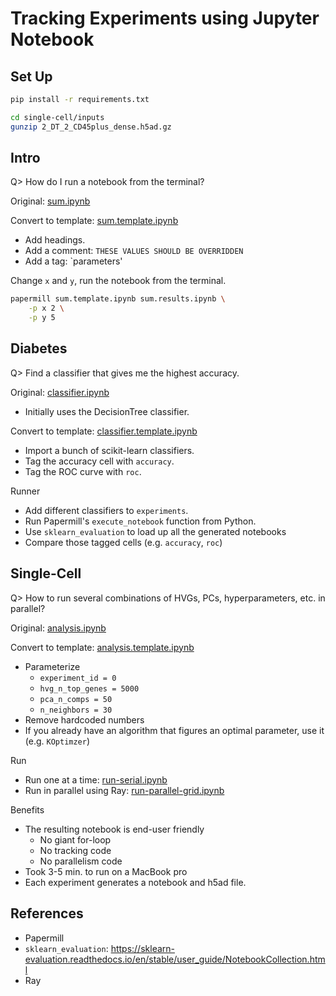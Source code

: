 # Tracking Experiments using Jupyter Notebook

## Set Up

```bash
pip install -r requirements.txt
```

```bash
cd single-cell/inputs
gunzip 2_DT_2_CD45plus_dense.h5ad.gz
```

## Intro

Q> How do I run a notebook from the terminal?

Original: [sum.ipynb](intro/sum.ipynb)

Convert to template: [sum.template.ipynb](intro/sum.template.ipynb)

- Add headings.
- Add a comment: `THESE VALUES SHOULD BE OVERRIDDEN`
- Add a tag: `parameters'

Change `x` and `y`, run the notebook from the terminal.

```bash
papermill sum.template.ipynb sum.results.ipynb \
    -p x 2 \
    -p y 5
```

## Diabetes

Q> Find a classifier that gives me the highest accuracy.

Original: [classifier.ipynb](diabetes/classifier.ipynb)

- Initially uses the DecisionTree classifier.

Convert to template: [classifier.template.ipynb](diabetes/classifier.template.ipynb)

- Import a bunch of scikit-learn classifiers.
- Tag the accuracy cell with `accuracy`.
- Tag the ROC curve with `roc`.

Runner

- Add different classifiers to `experiments`.
- Run Papermill's `execute_notebook` function from Python.
- Use `sklearn_evaluation` to load up all the generated notebooks
- Compare those tagged cells (e.g. `accuracy`, `roc`)

## Single-Cell

Q> How to run several combinations of HVGs, PCs, hyperparameters, etc. in parallel?

Original: [analysis.ipynb](single-cell/analysis.ipynb)

Convert to template: [analysis.template.ipynb](single-cell/analysis.template.ipynb)

- Parameterize
    - `experiment_id = 0`
    - `hvg_n_top_genes = 5000`
    - `pca_n_comps = 50`
    - `n_neighbors = 30`
- Remove hardcoded numbers
- If you already have an algorithm that figures an optimal parameter, use it (e.g. `KOptimzer`)

Run

- Run one at a time: [run-serial.ipynb](single-cell/run-serial.ipynb)
- Run in parallel using Ray: [run-parallel-grid.ipynb](single-cell/run-parallel-grid.ipynb)

Benefits

- The resulting notebook is end-user friendly
    - No giant for-loop
    - No tracking code
    - No parallelism code
- Took 3-5 min. to run on a MacBook pro
- Each experiment generates a notebook and h5ad file.

## References

- Papermill
- `sklearn_evaluation`: https://sklearn-evaluation.readthedocs.io/en/stable/user_guide/NotebookCollection.html
- Ray
